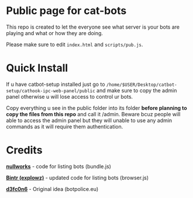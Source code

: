 # Public page for cat-bots
This repo is created to let the everyone see what server is your bots are playing and what or how they are doing.

Please make sure to edit `index.html` and `scripts/pub.js`.

# Quick Install
If u have catbot-setup installed just go to `/home/$USER/Desktop/catbot-setup/cathook-ipc-web-panel/public` and make sure to copy the admin panel otherwise u will lose access to control ur bots.

Copy everything u see in the public folder into its folder **before planning to copy the files from this repo** and call it /admin. Beware bcuz people will able to access the admin panel but they will unable to use any admin commands as it will require them authentication.

# Credits
[**nullworks**](https://github.com/nullworks) - code for listing bots (bundle.js)

[**Bintr (explowz)**](https://github.com/explowz) - updated code for listing bots (browser.js)

[**d3fc0n6**](https://github.com/d3fc0n6) - Original idea (botpolice.eu)
